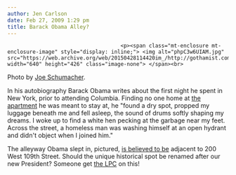 ```yaml
---
author: Jen Carlson
date: Feb 27, 2009 1:29 pm
title: Barack Obama Alley?
---
```


	
										<p><span class="mt-enclosure mt-enclosure-image" style="display: inline;"> <img alt="phpC3w6UIAM.jpg" src="https://web.archive.org/web/20150428114420im_/http://gothamist.com/attachments/arts_jen/phpC3w6UIAM.jpg" width="640" height="426" class="image-none"> </span><br>
<span class="photo_caption">Photo by <a href="https://web.archive.org/web/20150428114420/http://www.flickr.com/photos/jschumacher/3310869058/">Joe Schumacher</a>.</span></p>

<p>In his autobiography Barack Obama writes about the first night he spent in New York, prior to attending Columbia. Finding no one home at <a href="https://web.archive.org/web/20150428114420/http://cityroom.blogs.nytimes.com/2009/01/20/recollections-of-obamas-ex-roommate/">the apartment</a> he was meant to stay at, he &quot;found a dry spot, propped my luggage beneath me and fell asleep, the sound of drums softly shaping my dreams. I woke up to find a white hen pecking at the garbage near my feet. Across the street, a homeless man was washing himself at an open hydrant and didn&apos;t object when I joined him.&quot; </p>

<p>The alleyway Obama slept in, pictured, <a href="https://web.archive.org/web/20150428114420/http://jschumacher.typepad.com/joe/2009/02/barack-obama-slept-and-washed-here.html">is believed to be</a> adjacent to 200 West 109th Street. Should the unique historical spot be renamed after our new President? Someone get <a href="https://web.archive.org/web/20150428114420/http://www.nyc.gov/html/lpc/html/home/home.shtml">the LPC</a> on this!</p>					
										
									
				
